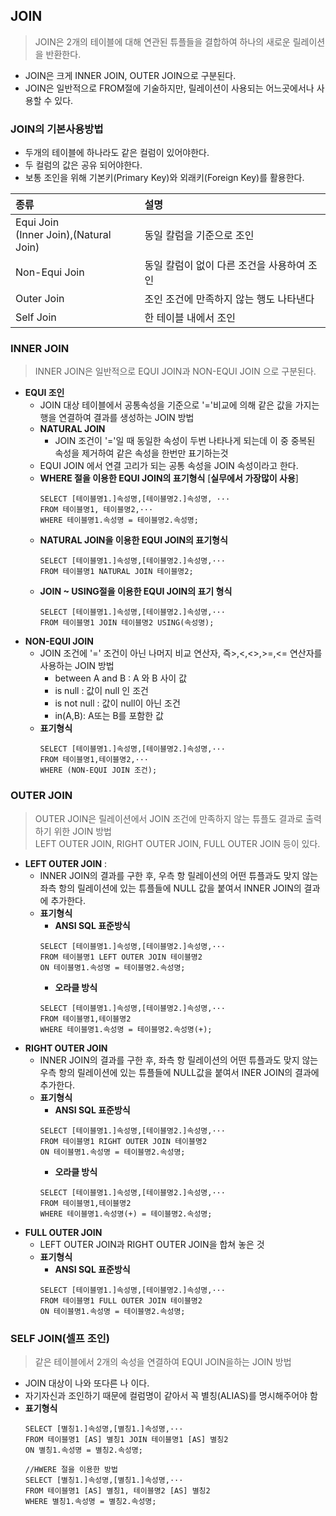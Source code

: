 ## JOIN
>JOIN은 2개의 테이블에 대해 연관된 튜플들을 결합하여 하나의 새로운 릴레이션을 반환한다. 
- JOIN은 크게 INNER JOIN, OUTER JOIN으로 구분된다.
- JOIN은 일반적으로 FROM절에 기술하지만, 릴레이션이 사용되는 어느곳에서나 사용할 수 있다.

### JOIN의 기본사용방법
- 두개의 테이블에 하나라도 같은 컬럼이 있어야한다.
- 두 컬럼의 값은 공유 되어야한다.
- 보통 조인을 위해 기본키(Primary Key)와 외래키(Foreign Key)를 활용한다.


|종류|설명|
|:---|:---|
|Equi Join<br>(Inner Join),(Natural Join)|동일 칼럼을 기준으로 조인|
|Non-Equi Join|동일 칼럼이 없이 다른 조건을 사용하여 조인|
|Outer Join|조인 조건에 만족하지 않는 행도 나타낸다|
|Self Join|한 테이블 내에서 조인|

### INNER JOIN
>INNER JOIN은 일반적으로 EQUI JOIN과 NON-EQUI JOIN 으로 구분된다.
- **EQUI 조인**
    - JOIN 대상 테이블에서 공통속성을 기준으로 '='비교에 의해 같은 값을 가지는 행을 연결하여 결과를 생성하는 JOIN 방법
    - **NATURAL JOIN**
        - JOIN 조건이 '='일 때 동일한 속성이 두번 나타나게 되는데 이 중 중복된 속성을 제거하여 같은 속성을 한번만 표기하는것
    - EQUI JOIN 에서 연결 고리가 되는 공통 속성을 JOIN 속성이라고 한다.
    - **WHERE 절을 이용한 EQUI JOIN의 표기형식** [**실무에서 가장많이 사용**]
        ```
        SELECT [테이블명1.]속성명,[테이블명2.]속성명, ···
        FROM 테이블명1, 테이블명2,···
        WHERE 테이블명1.속성명 = 테이블명2.속성명;
        ```
    - **NATURAL JOIN을 이용한 EQUI JOIN의 표기형식**
        ```
        SELECT [테이블명1.]속성명,[테이블명2.]속성명,···
        FROM 테이블명1 NATURAL JOIN 테이블명2;
        ```
    - **JOIN ~ USING절을 이용한 EQUI JOIN의 표기 형식**
        ```
        SELECT [테이블명1.]속성명,[테이블명2.]속성명,···
        FROM 테이블명1 JOIN 테이블명2 USING(속성명);
        ```
- **NON-EQUI JOIN**
    - JOIN 조건에 '=' 조건이 아닌 나머지 비교 연산자, 즉>,<,<>,>=,<= 연산자를 사용하는 JOIN 방법
        - between A and B : A 와 B 사이 값
        - is null : 값이 null 인 조건
        - is not null : 값이 null이 아닌 조건
        - in(A,B): A또는 B를 포함한 값
    - **표기형식**
        ```
        SELECT [테이블명1.]속성명,[테이블명2.]속성명,···
        FROM 테이블명1,테이블명2,···
        WHERE (NON-EQUI JOIN 조건);
        ```
### OUTER JOIN
>OUTER JOIN은 릴레이션에서 JOIN 조건에 만족하지 않는 튜플도 결과로 출력하기 위한 JOIN 방법
<BR> LEFT OUTER JOIN, RIGHT OUTER JOIN, FULL OUTER JOIN 등이 있다.
- **LEFT OUTER JOIN** : 
    - INNER JOIN의 결과를 구한 후, 우측 항 릴레이션의 어떤 튜플과도 맞지 않는 <BR>좌측 항의 릴레이션에 있는 튜플들에 NULL 값을 붙여서 INNER JOIN의 결과에 추가한다.
    - **표기형식**
        - **ANSI SQL 표준방식**
        ```
        SELECT [테이블명1.]속성명,[테이블명2.]속성명,···
        FROM 테이블명1 LEFT OUTER JOIN 테이블명2
        ON 테이블명1.속성명 = 테이블명2.속성명;
        ```
        - **오라클 방식**
        ```
        SELECT [테이블명1.]속성명,[테이블명2.]속성명,···
        FROM 테이블명1,테이블명2
        WHERE 테이블명1.속성명 = 테이블명2.속성명(+);
        ```
- **RIGHT OUTER JOIN**
    - INNER JOIN의 결과를 구한 후, 좌측 항 릴레이션의 어떤 튜플과도 맞지 않는<bR> 우측 항의 릴레이션에 있는 튜플들에 NULL값을 붙여서 INER JOIN의 결과에 추가한다.
    - **표기형식**
        - **ANSI SQL 표준방식**
        ```
        SELECT [테이블명1.]속성명,[테이블명2.]속성명,···
        FROM 테이블명1 RIGHT OUTER JOIN 테이블명2
        ON 테이블명1.속성명 = 테이블명2.속성명;
        ```
        - **오라클 방식**
        ```
        SELECT [테이블명1.]속성명,[테이블명2.]속성명,···
        FROM 테이블명1,테이블명2
        WHERE 테이블명1.속성명(+) = 테이블명2.속성명;
        ```
- **FULL OUTER JOIN**
    - LEFT OUTER JOIN과 RIGHT OUTER JOIN을 합쳐 놓은 것
    - **표기형식**
        - **ANSI SQL 표준방식**
        ```
        SELECT [테이블명1.]속성명,[테이블명2.]속성명,···
        FROM 테이블명1 FULL OUTER JOIN 테이블명2
        ON 테이블명1.속성명 = 테이블명2.속성명;
        ```

### SELF JOIN(셀프 조인)
>같은 테이블에서 2개의 속성을 연결하여 EQUI JOIN을하는 JOIN 방법
- JOIN 대상이 나와 또다른 나 이다.
- 자기자신과 조인하기 때문에 컬럼명이 같아서 꼭 별칭(ALIAS)를 명시해주어야 함
- **표기형식**
    ```
    SELECT [별칭1.]속성명,[별칭1.]속성명,···
    FROM 테이블명1 [AS] 별칭1 JOIN 테이블명1 [AS] 별칭2
    ON 별칭1.속성명 = 별칭2.속성명;

    //HWERE 절을 이용한 방법
    SELECT [별칭1.]속성명,[별칭1.]속성명,···
    FROM 테이블명1 [AS] 별칭1, 테이블명2 [AS] 별칭2
    WHERE 별칭1.속성명 = 별칭2.속성명;
    ```


